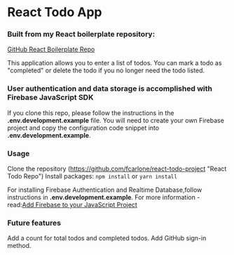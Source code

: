 # React Todo App

### Built from my React boilerplate repository:
[GitHub React Boilerplate Repo](https://github.com/fcarlone/react-boilerplate "GitHub Repo")

This application allows you to enter a list of todos.  You can mark a todo as "completed" or delete the todo if you no longer need the todo listed.

### User authentication and data storage is accomplished with Firebase JavaScript SDK
If you clone this repo, please follow the instructions in the **.env.development.example** file.
You will need to create your own Firebase project and copy the configuration code snippet into **.env.development.example**.

### Usage
Clone the repository (https://github.com/fcarlone/react-todo-project "React Todo Repo")
Install packages: 
`npm install`
or 
`yarn install`

For installing Firebase Authentication and Realtime Database,follow instructions in **.env.development.example**.
For more information - read:[Add Firebase to your JavaScript Project](https://firebase.google.com/docs/web/setup?authuser=0)

### Future features
Add a count for total todos and completed todos.
Add GitHub sign-in method.
